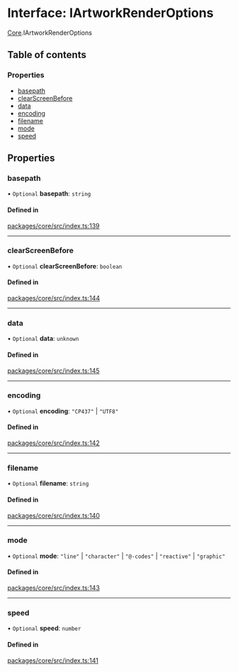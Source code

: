 # Interface: IArtworkRenderOptions

[Core](../modules/Core.md).IArtworkRenderOptions

## Table of contents

### Properties

- [basepath](Core.IArtworkRenderOptions.md#basepath)
- [clearScreenBefore](Core.IArtworkRenderOptions.md#clearscreenbefore)
- [data](Core.IArtworkRenderOptions.md#data)
- [encoding](Core.IArtworkRenderOptions.md#encoding)
- [filename](Core.IArtworkRenderOptions.md#filename)
- [mode](Core.IArtworkRenderOptions.md#mode)
- [speed](Core.IArtworkRenderOptions.md#speed)

## Properties

### basepath

• `Optional` **basepath**: `string`

#### Defined in

[packages/core/src/index.ts:139](https://github.com/iniquitybbs/iniquity/blob/55edf2a/packages/core/src/index.ts#L139)

___

### clearScreenBefore

• `Optional` **clearScreenBefore**: `boolean`

#### Defined in

[packages/core/src/index.ts:144](https://github.com/iniquitybbs/iniquity/blob/55edf2a/packages/core/src/index.ts#L144)

___

### data

• `Optional` **data**: `unknown`

#### Defined in

[packages/core/src/index.ts:145](https://github.com/iniquitybbs/iniquity/blob/55edf2a/packages/core/src/index.ts#L145)

___

### encoding

• `Optional` **encoding**: ``"CP437"`` \| ``"UTF8"``

#### Defined in

[packages/core/src/index.ts:142](https://github.com/iniquitybbs/iniquity/blob/55edf2a/packages/core/src/index.ts#L142)

___

### filename

• `Optional` **filename**: `string`

#### Defined in

[packages/core/src/index.ts:140](https://github.com/iniquitybbs/iniquity/blob/55edf2a/packages/core/src/index.ts#L140)

___

### mode

• `Optional` **mode**: ``"line"`` \| ``"character"`` \| ``"@-codes"`` \| ``"reactive"`` \| ``"graphic"``

#### Defined in

[packages/core/src/index.ts:143](https://github.com/iniquitybbs/iniquity/blob/55edf2a/packages/core/src/index.ts#L143)

___

### speed

• `Optional` **speed**: `number`

#### Defined in

[packages/core/src/index.ts:141](https://github.com/iniquitybbs/iniquity/blob/55edf2a/packages/core/src/index.ts#L141)

